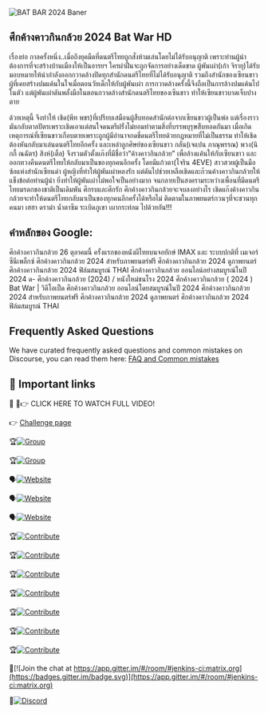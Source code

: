 ![ BAT BAR  2024 Baner](https://e7.pngegg.com/pngimages/931/95/png-clipart-chiang-mai-phuket-province-phi-phi-islands-tourism-authority-of-thailand-thai-cuisine-thailand-tourism-text-logo.png)


## ศึกค้างคาวกินกล้วย 2024 Bat War HD

เรื่องย่อ
กาลครั้งหนึ่ง..เมื่อถึงยุคมืดที่ดนตรีไทยถูกสั่งห้ามเล่นโดยไม่ได้รับอนุญาติ เพราะท่านผู้นำต้องการที่จะสร้างบ้านเมืองให้เป็นอารยฯ ใครผ่าฝืนจะถูกจัดการอย่างเด็ดขาด ผู้พันเผ่า(เก้า จิรายุ)ได้รับมอบหมายให้นำกำลังออกกวาดล้างปิดทุกสำนักดนตรีไทยที่ไม่ได้รับอนุญาติ รวมถึงสำนักของเซียนขาวผู้ที่เคยสร้างปมแค้นในใจเมื่อตอนวัยเด็กให้กับผู้พันเผ่า การกวาดล้างครั้งนี้จึงถือเป็นการล้างปมแค้นไปในตัว แต่ผู้พันเผ่าดันพลั้งมือในตอนกวาดล้างสำนักดนตรีไทยของเซีนขาว ทำให้เซียนขาวบาดเจ็บปางตาย

ด้วยเหตุนี้ จึงทำให้ เชิด(พีท พชร)ที่เปรียบเสมือนผู้สืบทอดสำนักต่อจากเซียนขาวผู้เป็นพ่อ แต่เรื่องราวมันกลับตาลปัตรเพราะเชิดเอาแต่สนใจดนตรีฝรั่งไม่ยอมทำตามสิ่งที่บรรพบุรุษสืบทอดกันมา เมื่อเกิดเหตุการณ์ที่เซียนขาวเกือบตายเพราะถูกผู้มีอำนาจกดขี่ดนตรีไทยด้วยกฎหมายที่ไม่เป็นธรรม ทำให้เชิดต้องหันกลับมาเล่นดนตรีไทยอีกครั้ง และเหล่าลูกศิษย์ของเซียนขาว กลั่น(เจแปน ภาณุพรรณ) พวง(นิกกี้ ณฉัตร) สิงห์(เติ้ล) จึงรวมตัวตั้งแก๊งที่มีชื่อว่า“ค้างคาวกินกล้วย” เพื่อล้างแค้นให้กับเซียนขาว และออกทวงคืนดนตรีไทยให้กลับมาเป็นของทุกคนอีกครั้ง โดยมีแก้วตา(โจริน 4EVE) สาวสวยผู้เป็นมือซ้อแห่งสำนักเซียนดำ ผู้หญิงที่ทำให้ผู้พันเผ่าหลงรัก แต่ดันไปช่วยเหลือเชิดและก๊วนค้างคาวกินกล้วยให้แข็งข้อต่อท่านผู้นำ ยิ่งทำให้ผู้พันเผ่าไม่พอใจเป็นอย่างมาก จนกลายเป็นสงครามระหว่างเพื่อนที่มีดนตรีไทยมรดกของชาติเป็นเดิมพัน ศึกรบและศึกรัก ศึกค้างคาวกินกล้วยจะจบลงอย่างไร เชิดแก๊งค้างคาวกินกล้วยจะทำให้ดนตรีไทยกลับมาเป็นของทุกคนอีกครั้งได้หรือไม่ ติดตามในภาพยนตร์กวนๆที่จะชวนทุกคนมา เฮฮา ดราม่า น้ำตาซึม ระเบิดภูเขา เผากระท่อม ไปด้วยกัน!!!

## คำหลักของ Google:

ศึกค้างคาวกินกล้วย 26 ตุลาคมนี้ ครั้งแรกของหนังผีไทยบนจอยักษ์ IMAX และ ระบบปกติที่ เมเจอร์ ซีนีเพล็กซ์
ศึกค้างคาวกินกล้วย 2024 สำหรับภาพยนตร์ฟรี
ศึกค้างคาวกินกล้วย 2024 ดูภาพยนตร์
ศึกค้างคาวกินกล้วย 2024 ฟิล์มสมบูรณ์ THAI
ศึกค้างคาวกินกล้วย ออนไลน์อย่างสมบูรณ์ในปี 2024
ด- ศึกค้างคาวกินกล้วย (2024) / หนังใหม่ชนโรง 2024
ศึกค้างคาวกินกล้วย ( 2024 ) Bat War | วิดีโอเป็ด
ศึกค้างคาวกินกล้วย ออนไลน์โดยสมบูรณ์ในปี 2024
ศึกค้างคาวกินกล้วย 2024 สำหรับภาพยนตร์ฟรี
ศึกค้างคาวกินกล้วย 2024 ดูภาพยนตร์
ศึกค้างคาวกินกล้วย 2024 ฟิล์มสมบูรณ์ THAI



## Frequently Asked Questions

We have curated frequently asked questions and common mistakes on Discourse, you can read them here: [FAQ and Common mistakes](https://watching.nwsautodaily.com/zh/)



## 📎 Important links

💪 🔴👉 CLICK HERE TO WATCH FULL VIDEO! 



👉 [Challenge page](https://www.aicrowd.com/challenges/airborne-object-tracking-challenge?utm_source=starter-kit&utm_medium=click&utm_campaign=prime-air)

🏆[![Group](https://img.shields.io/static/v1?label=Website&message=facebook&color=blue)](https://www.facebook.com/groups/548039300909916/posts/554770153570164/)

🏆[![Group](https://img.shields.io/static/v1?label=Website&message=strava.clubs&color=orange)](https://www.strava.com/clubs/1290772/posts/32045247)

🗣️[![Website](https://img.shields.io/static/v1?label=Website&message=https://watching.nwsautodaily.com/en/&color=blue)](https://watching.nwsautodaily.com/en/)

🗣️[![Website](https://img.shields.io/static/v1?label=Website&message=https://flixstream.filmeeex.fun/en//&color=blue)](https://flixstream.filmeeex.fun/en/)


🗣️[![Website](https://img.shields.io/static/v1?label=Website&message=https://lawe.sensacinema.site/en/&color=blue)](https://lawe.sensacinema.site/en/)


🏆[![Contribute](https://img.shields.io/static/v1?label=Contribute&message=github.participate&color=orange)](https://github.com/GITREPO-VERAhoRA/-PELISPLUS-Ver-Romper-el-c-rculo-2024-LA-Pel-cula-Completa-Online-en-Espa-ol-y-Latino-Gratis)

🏆[![Contribute](https://img.shields.io/static/v1?label=Contribute&message=github.participate&color=yelow)](https://github.com/git-thaiTv/MAJORCINE-ThaiTv/)

🏆[![Contribute](https://img.shields.io/static/v1?label=Contribute&message=github.participate&color=pink)](https://github.com/gitrepo-cineTV/CineTV/)

🏆[![Contribute](https://img.shields.io/static/v1?label=Contribute&message=Gitlab.participate&color=violet)](https://gitlab.com/GITREPO-VERAhoRA/la-pelicula-completa-espanol-latino-gratis)

🏆[![Contribute](https://img.shields.io/static/v1?label=Contribute&message=Gitlab.participate&color=yelow)](https://gitlab.com/gitTV-TW/cuevana-3-ver-romper-el-circulo-2024-la-pelicula-completa-espanol-latino-gratis)

🏆[![Contribute](https://img.shields.io/static/v1?label=Contribute&message=Gitlab.participate&color=pink)](https://gitlab.com/GITREPO-VERAhoRA/repelis-ver-romper-el-circulo-2024-la-pelicula-completa-espanol-latino-gratis)

🏆[![Contribute](https://img.shields.io/static/v1?label=Contribute&message=GiTHub.repo&color=pink)](https://github.com/GITREPO-BATBARTv/-2024-Bat-War-Full-HD-SUB-Thai)



🧛[![Join the chat at https://app.gitter.im/#/room/#jenkins-ci:matrix.org](https://badges.gitter.im/badge.svg)](https://app.gitter.im/#/room/#jenkins-ci:matrix.org)


🧛[![Discord](https://img.shields.io/discord/565639094860775436.svg)](https://discord.gg/hAuevqx9Tj)
